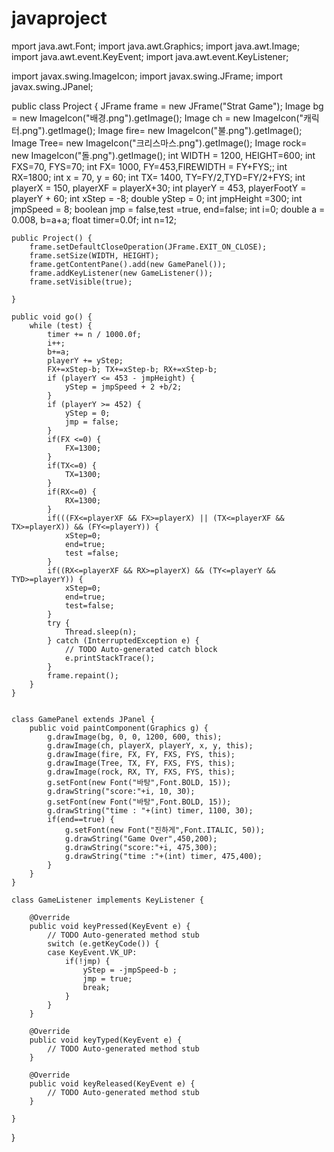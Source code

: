 # javaproject
mport java.awt.Font;
import java.awt.Graphics;
import java.awt.Image;
import java.awt.event.KeyEvent;
import java.awt.event.KeyListener;

import javax.swing.ImageIcon;
import javax.swing.JFrame;
import javax.swing.JPanel;

public class Project {
	JFrame frame = new JFrame("Strat Game");
	Image bg = new ImageIcon("배경.png").getImage();
	Image ch = new ImageIcon("캐릭터.png").getImage();
	Image fire= new ImageIcon("불.png").getImage();
	Image Tree= new ImageIcon("크리스마스.png").getImage();
	Image rock= new ImageIcon("돌.png").getImage();
	int WIDTH = 1200, HEIGHT=600;
	int FXS=70, FYS=70;
	int FX= 1000, FY=453,FIREWIDTH = FY+FYS;;
	int RX=1800;
	int x = 70, y = 60;
	int TX= 1400, TY=FY/2,TYD=FY/2+FYS;
	int playerX = 150, playerXF = playerX+30;
	int playerY = 453, playerFootY = playerY + 60;
	int xStep = -8;
	double yStep = 0;
	int jmpHeight =300;
	int jmpSpeed = 8;
	boolean jmp = false,test =true, end=false;
	int i=0;
	double a = 0.008, b=a+a;
	float timer=0.0f;
	int n=12;

	public Project() {
		frame.setDefaultCloseOperation(JFrame.EXIT_ON_CLOSE);
		frame.setSize(WIDTH, HEIGHT);
		frame.getContentPane().add(new GamePanel());
		frame.addKeyListener(new GameListener());
		frame.setVisible(true);

	}

	public void go() {
		while (test) {
			timer += n / 1000.0f;
			i++;
			b+=a;	
			playerY += yStep;
			FX+=xStep-b; TX+=xStep-b; RX+=xStep-b;
			if (playerY <= 453 - jmpHeight) {
				yStep = jmpSpeed + 2 +b/2;
			}
			if (playerY >= 452) {
				yStep = 0;
				jmp = false;
			}
			if(FX <=0) {
				FX=1300;
			}
			if(TX<=0) {
				TX=1300;
			}
			if(RX<=0) {
				RX=1300;
			}
			if(((FX<=playerXF && FX>=playerX) || (TX<=playerXF && TX>=playerX)) && (FY<=playerY)) {
				xStep=0;
				end=true;
				test =false;
			}
			if((RX<=playerXF && RX>=playerX) && (TY<=playerY && TYD>=playerY)) {
				xStep=0;
				end=true;
				test=false;
			}
			try {
				Thread.sleep(n);
			} catch (InterruptedException e) {
				// TODO Auto-generated catch block
				e.printStackTrace();
			}
			frame.repaint();
		}
	}


	class GamePanel extends JPanel {
		public void paintComponent(Graphics g) {
			g.drawImage(bg, 0, 0, 1200, 600, this);
			g.drawImage(ch, playerX, playerY, x, y, this);
			g.drawImage(fire, FX, FY, FXS, FYS, this);
			g.drawImage(Tree, TX, FY, FXS, FYS, this);
			g.drawImage(rock, RX, TY, FXS, FYS, this);
			g.setFont(new Font("바탕",Font.BOLD, 15));
			g.drawString("score:"+i, 10, 30);
			g.setFont(new Font("바탕",Font.BOLD, 15));
			g.drawString("time : "+(int) timer, 1100, 30);
			if(end==true) {
				g.setFont(new Font("진하게",Font.ITALIC, 50));
				g.drawString("Game Over",450,200);
				g.drawString("score:"+i, 475,300);
				g.drawString("time :"+(int) timer, 475,400);
			}
		}
	}

	class GameListener implements KeyListener {

		@Override
		public void keyPressed(KeyEvent e) {
			// TODO Auto-generated method stub
			switch (e.getKeyCode()) {
			case KeyEvent.VK_UP:
				if(!jmp) {
					yStep = -jmpSpeed-b ;
					jmp = true;
					break;
				}
			}
		}

		@Override
		public void keyTyped(KeyEvent e) {
			// TODO Auto-generated method stub	
		}

		@Override
		public void keyReleased(KeyEvent e) {
			// TODO Auto-generated method stub
		}

	}
}
